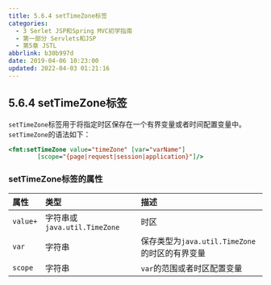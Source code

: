 ```yaml
---
title: 5.6.4 setTimeZone标签
categories: 
  - 3 Serlet JSP和Spring MVC初学指南
  - 第一部分 Servlets和JSP
  - 第5章 JSTL
abbrlink: b30b997d
date: 2019-04-06 10:23:00
updated: 2022-04-03 01:21:16
---
```

## 5.6.4 setTimeZone标签 ##
`setTimeZone`标签用于将指定时区保存在一个有界变量或者时间配置变量中。`setTimeZone`的语法如下：
```jsp
<fmt:setTimeZone value="timeZone" [var="varName"]
        [scope="{page|request|session|application}"]/>
```
### setTimeZone标签的属性 ###

|属性|类型|描述|
|:---|:---|:---|
|`value+`|字符串或`java.util.TimeZone`|时区|
|`var`|字符串|保存类型为`java.util.TimeZone`的时区的有界变量|
|`scope`|字符串|`var`的范围或者时区配置变量|


